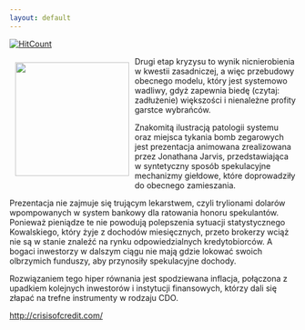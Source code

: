```yaml
---
layout: default
---
```


[![HitCount](http://hits.dwyl.io/czystakraina/{{page.url}}.svg)](http://hits.dwyl.io/czystakraina/{{page.url}})

<p><img src="{{site.baseurl}}\articles\pictures\465.wallstreet.jpg" align="left" style="margin: 10px 10px" width="200"><!--18-->
Drugi etap kryzysu to wynik nicnierobienia w kwestii zasadniczej, a więc przebudowy obecnego modelu, który jest systemowo wadliwy, gdyż zapewnia biedę (czytaj: zadłużenie) większości i nienależne profity garstce wybrańców.</p><p>Znakomitą ilustracją patologii systemu oraz miejsca tykania bomb zegarowych jest prezentacja animowana zrealizowana przez Jonathana Jarvis, przedstawiająca w syntetyczny sposób spekulacyjne mechanizmy giełdowe, które doprowadziły do obecnego zamieszania.</p><p>Prezentacja nie zajmuje się trującym lekarstwem, czyli trylionami dolarów wpompowanych w system bankowy dla ratowania honoru spekulantów. Ponieważ pieniądze te nie powodują polepszenia sytuacji statystycznego Kowalskiego, który żyje z dochodów miesięcznych, przeto brokerzy wciąż nie są w stanie znaleźć na rynku odpowiedzialnych kredytobiorców. A bogaci inwestorzy w dalszym ciągu nie mają gdzie lokować swoich olbrzymich funduszy, aby przynosiły spekulacyjne dochody.</p><p>Rozwiązaniem tego hiper równania jest spodziewana inflacja, połączona z upadkiem kolejnych inwestorów i instytucji finansowych, którzy dali się złapać na trefne instrumenty w rodzaju CDO.</p><p><a href="http://crisisofcredit.com/">http://crisisofcredit.com/</a></p>